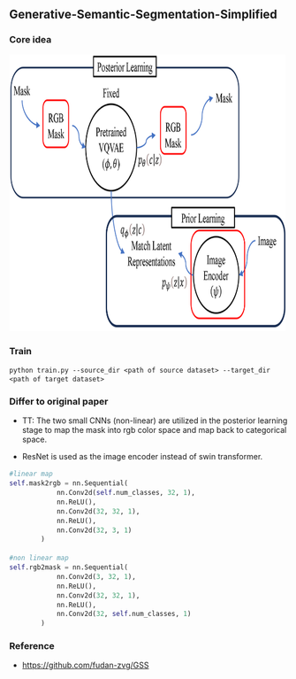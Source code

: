 ## Generative-Semantic-Segmentation-Simplified

### Core idea

<img src="figures/framework.png" width="500" height="500">

### Train
```
python train.py --source_dir <path of source dataset> --target_dir <path of target dataset>
```

### Differ to original paper 
* TT: The two small CNNs (non-linear) are utilized in the posterior learning stage to map the mask into rgb color space and map back to categorical space.

* ResNet is used as the image encoder instead of swin transformer.

```python
#linear map
self.mask2rgb = nn.Sequential(
            nn.Conv2d(self.num_classes, 32, 1),
            nn.ReLU(),
            nn.Conv2d(32, 32, 1),
            nn.ReLU(),
            nn.Conv2d(32, 3, 1)
        )

#non linear map
self.rgb2mask = nn.Sequential(
            nn.Conv2d(3, 32, 1),
            nn.ReLU(),
            nn.Conv2d(32, 32, 1),
            nn.ReLU(),
            nn.Conv2d(32, self.num_classes, 1)
        )
```


### Reference
* https://github.com/fudan-zvg/GSS
